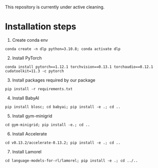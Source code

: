 This repository is currently under active cleaning.

# Installation steps
1. Create conda env
```
conda create -n dlp python=3.10.8; conda activate dlp
```
2. Install PyTorch
```
conda install pytorch==1.12.1 torchvision==0.13.1 torchaudio==0.12.1 cudatoolkit=11.3 -c pytorch
```
3. Install packages required by our package
```
pip install -r requirements.txt
```
4. Install BabyAI
```
pip install blosc; cd babyai; pip install -e .; cd ..
```
5. Install gym-minigrid
```
cd gym-minigrid; pip install -e.; cd ..
```
6. Install Accelerate
```
cd v0.13.2/accelerate-0.13.2; pip install -e .; cd ..
```
7. Install Lamorel
```
cd language-models-for-rl/lamorel; pip install -e .; cd ../..
```
